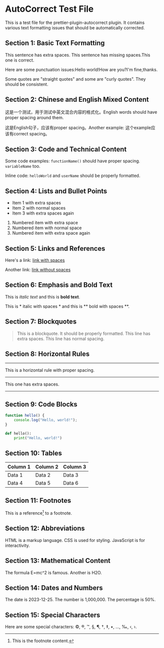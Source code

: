 # AutoCorrect Test File

This is a test file for the prettier-plugin-autocorrect plugin. It contains various text formatting issues that should be automatically corrected.

## Section 1: Basic Text Formatting

This sentence has extra spaces.   This sentence has missing spaces.This one is correct.

Here are some punctuation issues:Hello world!How are you?I'm fine,thanks.

Some quotes are "straight quotes" and some are "curly quotes". They should be consistent.

## Section 2: Chinese and English Mixed Content

这是一个测试，用于测试中英文混合内容的格式化。English words should have proper spacing around them.

这是English句子，应该有proper spacing。Another example: 这个example应该有correct spacing。

## Section 3: Code and Technical Content

Some code examples: `functionName()` should have proper spacing. `variableName` too.

Inline code: `helloWorld` and `userName` should be properly formatted.

## Section 4: Lists and Bullet Points

*   Item 1 with extra spaces
* Item 2 with normal spaces
*   Item 3 with extra spaces again

1.  Numbered item with extra space
2. Numbered item with normal space
3.  Numbered item with extra space again

## Section 5: Links and References

Here's a link: [ link with spaces ](https://example.com)

Another link: [link without spaces](https://example.com)

## Section 6: Emphasis and Bold Text

This is *italic text* and this is **bold text**.

This is * italic with spaces * and this is ** bold with spaces **.

## Section 7: Blockquotes

> This is a blockquote. It should be properly formatted.
>   This line has extra spaces.
> This line has normal spacing.

## Section 8: Horizontal Rules

---
This is a horizontal rule with proper spacing.

---
This one has extra spaces.

---

## Section 9: Code Blocks

```javascript
function hello() {
    console.log("Hello, world!");
}
```

```python
def hello():
    print("Hello, world!")
```

## Section 10: Tables

| Column 1 | Column 2 | Column 3 |
|----------|----------|----------|
| Data 1   | Data 2   | Data 3   |
| Data 4   | Data 5   | Data 6   |

## Section 11: Footnotes

This is a reference[^1] to a footnote.

[^1]: This is the footnote content.

## Section 12: Abbreviations

HTML is a markup language. CSS is used for styling. JavaScript is for interactivity.

## Section 13: Mathematical Content

The formula E=mc^2 is famous. Another is H2O.

## Section 14: Dates and Numbers

The date is 2023-12-25. The number is 1,000,000. The percentage is 50%.

## Section 15: Special Characters

Here are some special characters: ©, ®, ™, §, ¶, †, ‡, •, …, ‰, ‹, ›.

